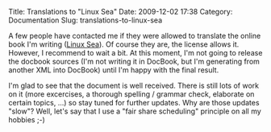 Title: Translations to "Linux Sea"
Date: 2009-12-02 17:38
Category: Documentation
Slug: translations-to-linux-sea

A few people have contacted me if they were allowed to translate the
online book I'm writing ([Linux Sea](http://swift.siphos.be/linux_sea)).
Of course they are, the license allows it. However, I recommend to wait
a bit. At this moment, I'm not going to release the docbook sources (I'm
not writing it in DocBook, but I'm generating from another XML into
DocBook) until I'm happy with the final result.

I'm glad to see that the document is well received. There is still lots
of work on it (more excercises, a thorough spelling / grammar check,
elaborate on certain topics, ...) so stay tuned for further updates. Why
are those updates "slow"? Well, let's say that I use a "fair share
scheduling" principle on all my hobbies ;-)
